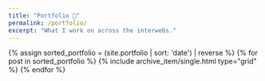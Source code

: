 ```yaml
---
title: "Portfolio 💼"
permalink: /portfolio/
excerpt: "What I work on across the interwebs."
---
```


<div class="grid__wrapper">
	{% assign sorted_portfolio = (site.portfolio | sort: 'date') | reverse %}
    {% for post in sorted_portfolio %}
        {% include archive_item/single.html type="grid" %}
    {% endfor %}
</div>